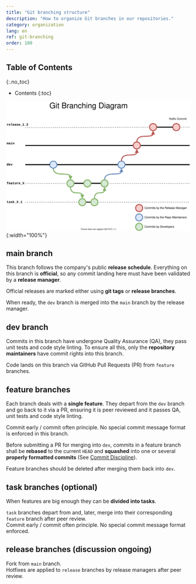 ```yaml
---
title: "Git branching structure"
description: "How to organize Git branches in our repositories."
category: organization
lang: en
ref: git-branching
order: 100
---
```


## Table of Contents
{:.no_toc}

* Contents
{:toc}

![Git Branching Diagram](../images/git_branching_model.svg){:width="100%"}

## main branch

This branch follows the company's public **release schedule**. Everything on this branch is **official**, so any commit landing here must have been validated by a **release manager**.

Official releases are marked either using **git tags** or **release branches**.

When ready, the `dev` branch is merged into the `main` branch by the release manager.

## dev branch

Commits in this branch have undergone Quality Assurance (QA), they pass unit tests and code style linting. To ensure all this, only the **repository maintainers** have commit rights into this branch.

Code lands on this branch via GitHub Pull Requests (PR) from `feature` branches.

## feature branches

Each branch deals with a **single feature**. They depart from the `dev` branch and go back to it via a PR, ensuring it is peer reviewed and it passes QA, unit tests and code style linting.

Commit early / commit often principle. No special commit message format is enforced in this branch.

Before submitting a PR for merging into `dev`, commits in a feature branch shall be **rebased** to the current `HEAD` and **squashed** into one or several **properly formatted commits** (See [Commit Discipline](commit-discipline.md)).

Feature branches should be deleted after merging them back into `dev`.

## task branches (optional)

When features are big enough they can be **divided into tasks**.

`task` branches depart from and, later, merge into their corresponding `feature` branch after peer review.\
Commit early / commit often principle. No special commit message format enforced.

## release branches (discussion ongoing)

Fork from `main` branch.\
Hotfixes are applied to `release` branches by release managers after peer review.